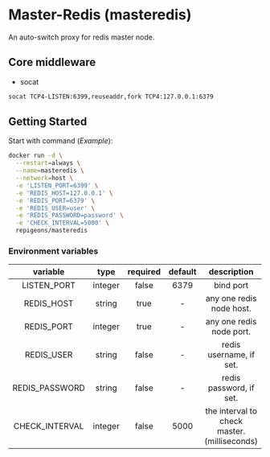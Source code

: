 # Master-Redis (masteredis)

An auto-switch proxy for redis master node.

## Core middleware

- socat

```bash
socat TCP4-LISTEN:6399,reuseaddr,fork TCP4:127.0.0.1:6379
```

## Getting Started

Start with command (*Example*):

```bash
docker run -d \
  --restart=always \
  --name=masteredis \
  --network=host \
  -e 'LISTEN_PORT=6399' \
  -e 'REDIS_HOST=127.0.0.1' \
  -e 'REDIS_PORT=6379' \
  -e 'REDIS_USER=user' \
  -e 'REDIS_PASSWORD=password' \
  -e 'CHECK_INTERVAL=5000' \
  repigeons/masteredis
```

### Environment variables

|variable      |type   |required|default|description                                  |example|
|:------------:|:-----:|:------:|:-----:|:-------------------------------------------:|:-----:|
|LISTEN_PORT   |integer|false   |6379   |bind port                                    |6379|
|REDIS_HOST    |string |true    | -     |any one redis node host.                     |127.0.0.1|
|REDIS_PORT    |integer|true    | -     |any one redis node port.                     |6379|
|REDIS_USER    |string |false   | -     |redis username, if set.                      ||
|REDIS_PASSWORD|string |false   | -     |redis password, if set.                      ||
|CHECK_INTERVAL|integer|false   |5000   |the interval to check master. (milliseconds) |5000|
